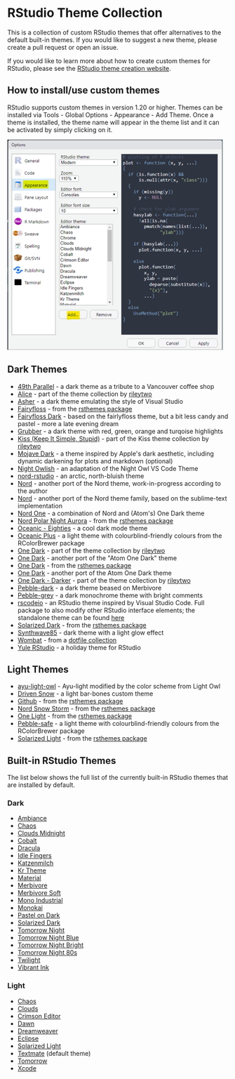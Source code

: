 # RStudio Theme Collection

This is a collection of custom RStudio themes that offer alternatives to the default built-in themes. If you would like to suggest a new theme, please create a pull request or open an issue.

If you would like to learn more about how to create custom themes for RStudio, please see the [RStudio theme creation website](https://rstudio.github.io/rstudio-extensions/rstudio-theme-creation.html).

## How to install/use custom themes

RStudio supports custom themes in version 1.20 or higher. Themes can be installed via Tools - Global Options - Appearance - Add Theme. Once a theme is installed, the theme name will appear in the theme list and it can be activated by simply clicking on it.

![Add Theme option in RStudio Global Preferences Menu](rstudio_install_themes.png)

## Dark Themes

* [49th Parallel](https://github.com/wvictor14/rstudio_themes) - a dark theme as a tribute to a Vancouver coffee shop
* [Alice](https://github.com/rileytwo/rsthemes/blob/master/alice.rstheme) - part of the theme collection by [rileytwo](https://github.com/rileytwo/rsthemes)
* [Asher](https://github.com/michaelasher/CustomRStudioTheme) - a dark theme emulating the style of Visual Studio
* [Fairyfloss](https://github.com/gadenbuie/rsthemes/blob/master/inst/themes/fairyfloss.rstheme) - from the [rsthemes package](https://github.com/gadenbuie/rsthemes)
* [Fairyfloss Dark](https://github.com/Z3tt/fairlyfloss-dark) - based on the fairlyfloss theme, but a bit less candy and pastel - more a late evening dream
* [Grubber](https://github.com/RobertMyles/grubber) - a dark theme with red, green, orange and turqoise highlights
* [Kiss (Keep It Simple, Stupid)](https://github.com/rileytwo/kiss/blob/master/rstudio/kiss.rstheme) - part of the Kiss theme collection by [rileytwo](https://github.com/rileytwo/kiss)
* [Mojave Dark](https://github.com/patrickshox/Mojave-Dark-RStudio-Theme) - a theme inspired by Apple's dark aesthetic, including dynamic darkening for plots and markdown (optional)
* [Night Owlish](https://github.com/batpigandme/night-owlish) - an adaptation of the Night Owl VS Code Theme
* [nord-rstudio](https://github.com/alletsee/nord-rstudio) - an arctic, north-bluish theme
* [Nord](https://github.com/janusvm/nord-rstudio) - another port of the Nord theme, work-in-progress according to the author
* [Nord](https://github.com/edavidaja/nord-rstudio) - another port of the Nord theme family, based on the sublime-text implementation
* [Nord One](https://github.com/jakubkovac/Linux_settings/blob/master/nord_one.rstheme) - a combination of Nord and (Atom's) One Dark theme
* [Nord Polar Night Aurora](https://github.com/gadenbuie/rsthemes/blob/master/inst/themes/nord-polar-night-aurora.rstheme) - from the [rsthemes package](https://github.com/gadenbuie/rsthemes)
* [Oceanic - Eighties](https://github.com/gadenbuie/oceanic-eighties) - a cool dark mode theme
* [Oceanic Plus](https://github.com/gadenbuie/rsthemes/blob/master/inst/themes/oceanic-plus.rstheme) - a light theme with colourblind-friendly colours from the RColorBrewer package
* [One Dark](https://github.com/rileytwo/rsthemes/blob/master/One%20Dark.rstheme) - part of the theme collection by [rileytwo](https://github.com/rileytwo/rsthemes)
* [One Dark](https://github.com/tkrabel/rstudio_atom_theme) - another port of the "Atom One Dark" theme
* [One Dark](https://github.com/gadenbuie/rsthemes/blob/master/inst/themes/one-dark.rstheme) - from the [rsthemes package](https://github.com/gadenbuie/rsthemes)
* [One Dark](https://github.com/jakubkovac/Linux_settings/blob/master/atom.rstheme) - another port of the Atom One Dark theme 
* [One Dark - Darker](https://github.com/rileytwo/rsthemes/blob/master/One%20Dark%20Darker.rstheme) - part of the theme collection by [rileytwo](https://github.com/rileytwo/rsthemes)
* [Pebble-dark](https://github.com/DesiQuintans/pebble-themes) - a dark theme beased on Merbivore
* [Pebble-grey](https://github.com/DesiQuintans/pebble-themes) - a dark monochrome theme with bright comments
* [rscodeio](https://github.com/anthonynorth/rscodeio) - an RStudio theme inspired by Visual Studio Code. Full package to also modify other RStudio interface elements; the standalone theme can be found [here](https://github.com/anthonynorth/rscodeio/blob/master/inst/resources/rscodeio.rstheme)
* [Solarized Dark](https://github.com/gadenbuie/rsthemes/blob/master/inst/themes/solarized-dark.rstheme) - from the [rsthemes package](https://github.com/gadenbuie/rsthemes)
* [Synthwave85](https://github.com/jnolis/synthwave85) - dark theme with a light glow effect
* [Wombat](https://github.com/randy3k/dotfiles/blob/master/.R/rstudio/themes/Wombat.rstheme) - from a [dotfile collection]([https://github.com/randy3k/dotfiles/)
* [Yule RStudio](https://github.com/gadenbuie/yule-rstudio) - a holiday theme for RStudio

## Light Themes

* [ayu-light-owl](https://github.com/js-oh/ayu-light-owl) - Ayu-light modified by the color scheme from Light Owl
* [Driven Snow](https://github.com/mkearney/driven-snow) - a light bar-bones custom theme
* [Github](https://github.com/gadenbuie/rsthemes/blob/master/inst/themes/github.rstheme) - from the [rsthemes package](https://github.com/gadenbuie/rsthemes)
* [Nord Snow Storm](https://github.com/gadenbuie/rsthemes/blob/master/inst/themes/nord-snow-storm.rstheme) - from the [rsthemes package](https://github.com/gadenbuie/rsthemes)
* [One Light](https://github.com/gadenbuie/rsthemes/blob/master/inst/themes/one-light.rstheme) - from the [rsthemes package](https://github.com/gadenbuie/rsthemes)
* [Pebble-safe](https://github.com/DesiQuintans/pebble-themes) - a light theme with colourblind-friendly colours from the RColorBrewer package
* [Solarized Light](https://github.com/gadenbuie/rsthemes/blob/master/inst/themes/solarized-light.rstheme) - from the [rsthemes package](https://github.com/gadenbuie/rsthemes)

## Built-in RStudio Themes

The list below shows the full list of the currently built-in RStudio themes that are installed by default.

### Dark

* [Ambiance](https://github.com/rstudio/rstudio/blob/master/src/cpp/session/resources/themes/ambiance.rstheme)
* [Chaos](https://github.com/rstudio/rstudio/blob/master/src/cpp/session/resources/themes/chaos.rstheme)
* [Clouds Midnight](https://github.com/rstudio/rstudio/blob/master/src/cpp/session/resources/themes/clouds_midnight.rstheme)
* [Cobalt](https://github.com/rstudio/rstudio/blob/master/src/cpp/session/resources/themes/cobalt.rstheme)
* [Dracula](https://github.com/rstudio/rstudio/blob/master/src/cpp/session/resources/themes/dracula.rstheme)
* [Idle Fingers](https://github.com/rstudio/rstudio/blob/master/src/cpp/session/resources/themes/idle_fingers.rstheme)
* [Katzenmilch](https://github.com/rstudio/rstudio/blob/master/src/cpp/session/resources/themes/katzenmilch.rstheme)
* [Kr Theme](https://github.com/rstudio/rstudio/blob/master/src/cpp/session/resources/themes/kr_theme.rstheme)
* [Material](https://github.com/rstudio/rstudio/blob/master/src/cpp/session/resources/themes/material.rstheme)
* [Merbivore](https://github.com/rstudio/rstudio/blob/master/src/cpp/session/resources/themes/merbivore.rstheme)
* [Merbivore Soft](https://github.com/rstudio/rstudio/blob/master/src/cpp/session/resources/themes/merbivore_soft.rstheme)
* [Mono Industrial](https://github.com/rstudio/rstudio/blob/master/src/cpp/session/resources/themes/mono_industrial.rstheme)
* [Monokai](https://github.com/rstudio/rstudio/blob/master/src/cpp/session/resources/themes/monokai.rstheme)
* [Pastel on Dark](https://github.com/rstudio/rstudio/blob/master/src/cpp/session/resources/themes/pastel_on_dark.rstheme)
* [Solarized Dark](https://github.com/rstudio/rstudio/blob/master/src/cpp/session/resources/themes/solarized_dark.rstheme)
* [Tomorrow Night](https://github.com/rstudio/rstudio/blob/master/src/cpp/session/resources/themes/tomorrow_night.rstheme)
* [Tomorrow Night Blue](https://github.com/rstudio/rstudio/blob/master/src/cpp/session/resources/themes/tomorrow_night_blue.rstheme)
* [Tomorrow Night Bright](https://github.com/rstudio/rstudio/blob/master/src/cpp/session/resources/themes/tomorrow_night_bright.rstheme)
* [Tomorrow Night 80s](https://github.com/rstudio/rstudio/blob/master/src/cpp/session/resources/themes/tomorrow_night_eighties.rstheme)
* [Twilight](https://github.com/rstudio/rstudio/blob/master/src/cpp/session/resources/themes/twilight.rstheme)
* [Vibrant Ink](https://github.com/rstudio/rstudio/blob/master/src/cpp/session/resources/themes/vibrant_ink.rstheme)

### Light

* [Chaos](https://github.com/rstudio/rstudio/blob/master/src/cpp/session/resources/themes/chrome.rstheme)
* [Clouds](https://github.com/rstudio/rstudio/blob/master/src/cpp/session/resources/themes/clouds.rstheme)
* [Crimson Editor](https://github.com/rstudio/rstudio/blob/master/src/cpp/session/resources/themes/crimson_editor.rstheme)
* [Dawn](https://github.com/rstudio/rstudio/blob/master/src/cpp/session/resources/themes/dawn.rstheme)
* [Dreamweaver](https://github.com/rstudio/rstudio/blob/master/src/cpp/session/resources/themes/dreamweaver.rstheme)
* [Eclipse](https://github.com/rstudio/rstudio/blob/master/src/cpp/session/resources/themes/eclipse.rstheme)
* [Solarized Light](https://github.com/rstudio/rstudio/blob/master/src/cpp/session/resources/themes/solarized_light.rstheme)
* [Textmate](https://github.com/rstudio/rstudio/blob/master/src/cpp/session/resources/themes/textmate.rstheme) (default theme)
* [Tomorrow](https://github.com/rstudio/rstudio/blob/master/src/cpp/session/resources/themes/tomorrow.rstheme)
* [Xcode](https://github.com/rstudio/rstudio/blob/master/src/cpp/session/resources/themes/xcode.rstheme)
